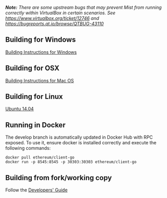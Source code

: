 _**Note:** There are some upstream bugs that may prevent Mist from running correctly within VirtualBox in certain scenarios. See https://www.virtualbox.org/ticket/12746 and https://bugreports.qt.io/browse/QTBUG-43110_

## Building for Windows

[Building Instructions for Windows](https://github.com/ethereum/go-build#windows)

## Building for OSX

[Building Instructions for Mac OS](https://github.com/ethereum/go-ethereum/wiki/Building-Instructions-for-Mac)

## Building for Linux

[Ubuntu 14.04](https://github.com/ethereum/go-ethereum/wiki/Instructions-for-getting-the-Go-implementation-of-Ethereum-and-the-Mist-browser-installed-on-Ubuntu-14.04-(trusty))

## Running in Docker

The develop branch is automatically updated in Docker Hub with RPC exposed. To use it, ensure docker is installed correctly and execute the following commands:
```
docker pull ethereum/client-go
docker run -p 8545:8545 -p 30303:30303 ethereum/client-go
```

## Building from fork/working copy

Follow the [Developers' Guide](https://github.com/ethereum/go-ethereum/wiki/Developers%27-Guide)